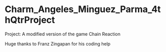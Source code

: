 # Charm_Angeles_Minguez_Parma_4thQtrProject

Project: A modified version of the game Chain Reaction

Huge thanks to Franz Zingapan for his coding help
